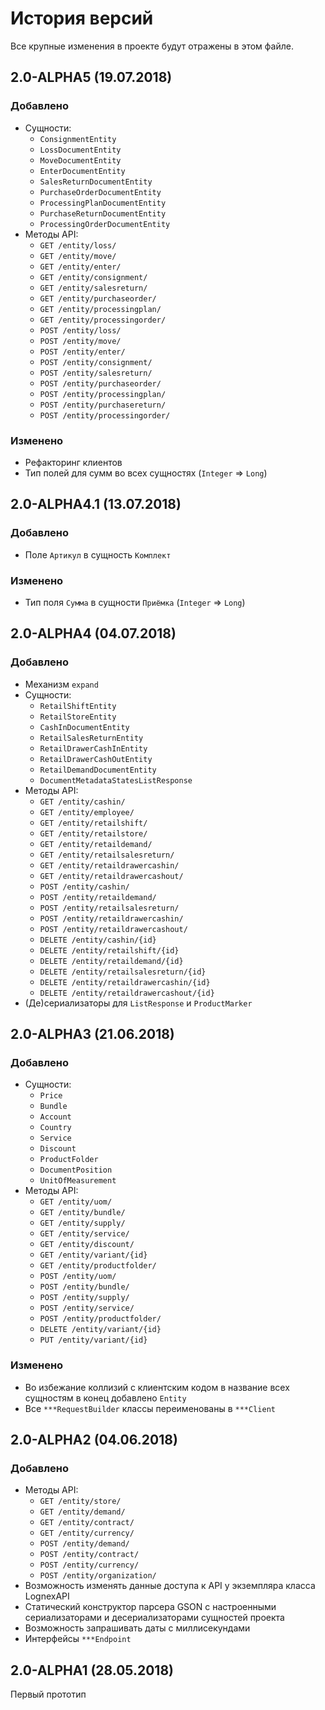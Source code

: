 # История версий

Все крупные изменения в проекте будут отражены в этом файле.

## 2.0-ALPHA5 (19.07.2018)

### Добавлено

* Сущности:
  * `ConsignmentEntity`
  * `LossDocumentEntity`
  * `MoveDocumentEntity`
  * `EnterDocumentEntity`
  * `SalesReturnDocumentEntity`
  * `PurchaseOrderDocumentEntity`
  * `ProcessingPlanDocumentEntity`
  * `PurchaseReturnDocumentEntity`
  * `ProcessingOrderDocumentEntity`
* Методы API: 
  * `GET /entity/loss/`
  * `GET /entity/move/`
  * `GET /entity/enter/`
  * `GET /entity/consignment/`
  * `GET /entity/salesreturn/`
  * `GET /entity/purchaseorder/`
  * `GET /entity/processingplan/`
  * `GET /entity/processingorder/`
  * `POST /entity/loss/`
  * `POST /entity/move/`
  * `POST /entity/enter/`
  * `POST /entity/consignment/`
  * `POST /entity/salesreturn/`
  * `POST /entity/purchaseorder/`
  * `POST /entity/processingplan/`
  * `POST /entity/purchasereturn/`
  * `POST /entity/processingorder/`
  
### Изменено
* Рефакторинг клиентов
* Тип полей для сумм во всех сущностях (`Integer` ⇒ `Long`)

## 2.0-ALPHA4.1 (13.07.2018)

### Добавлено
* Поле `Артикул` в сущность `Комплект`

### Изменено
* Тип поля `Сумма` в сущности `Приёмка` (`Integer` ⇒ `Long`)

## 2.0-ALPHA4 (04.07.2018)

### Добавлено

* Механизм `expand`
* Сущности:
  * `RetailShiftEntity`
  * `RetailStoreEntity`
  * `CashInDocumentEntity`
  * `RetailSalesReturnEntity`
  * `RetailDrawerCashInEntity`
  * `RetailDrawerCashOutEntity`
  * `RetailDemandDocumentEntity`
  * `DocumentMetadataStatesListResponse`
* Методы API: 
  * `GET /entity/cashin/`
  * `GET /entity/employee/`
  * `GET /entity/retailshift/`
  * `GET /entity/retailstore/`  
  * `GET /entity/retaildemand/`
  * `GET /entity/retailsalesreturn/`
  * `GET /entity/retaildrawercashin/`
  * `GET /entity/retaildrawercashout/`  
  * `POST /entity/cashin/`
  * `POST /entity/retaildemand/`
  * `POST /entity/retailsalesreturn/`
  * `POST /entity/retaildrawercashin/`
  * `POST /entity/retaildrawercashout/`  
  * `DELETE /entity/cashin/{id}`  
  * `DELETE /entity/retailshift/{id}`    
  * `DELETE /entity/retaildemand/{id}`
  * `DELETE /entity/retailsalesreturn/{id}`  
  * `DELETE /entity/retaildrawercashin/{id}`  
  * `DELETE /entity/retaildrawercashout/{id}`  
* (Де)сериализаторы для `ListResponse` и `ProductMarker`

## 2.0-ALPHA3 (21.06.2018)

### Добавлено

* Сущности:
  * `Price`
  * `Bundle`
  * `Account`
  * `Country`
  * `Service`
  * `Discount`
  * `ProductFolder`
  * `DocumentPosition`
  * `UnitOfMeasurement`
* Методы API: 
  * `GET /entity/uom/`
  * `GET /entity/bundle/`
  * `GET /entity/supply/`
  * `GET /entity/service/`
  * `GET /entity/discount/`
  * `GET /entity/variant/{id}`
  * `GET /entity/productfolder/`
  * `POST /entity/uom/`
  * `POST /entity/bundle/`
  * `POST /entity/supply/`
  * `POST /entity/service/`
  * `POST /entity/productfolder/`
  * `DELETE /entity/variant/{id}`
  * `PUT /entity/variant/{id}`

### Изменено

* Во избежание коллизий с клиентским кодом в название всех сущностям в конец добавлено `Entity` 
* Все `***RequestBuilder` классы переименованы в `***Client` 

## 2.0-ALPHA2 (04.06.2018)

### Добавлено
* Методы API: 
  * `GET /entity/store/`
  * `GET /entity/demand/`
  * `GET /entity/contract/`
  * `GET /entity/currency/`
  * `POST /entity/demand/`
  * `POST /entity/contract/`
  * `POST /entity/currency/`
  * `POST /entity/organization/`
* Возможность изменять данные доступа к API у экземпляра класса LognexAPI
* Статический конструктор парсера GSON с настроенными сериализаторами и десериализаторами сущностей проекта
* Возможность запрашивать даты с миллисекундами
* Интерфейсы `***Endpoint`

## 2.0-ALPHA1 (28.05.2018)

Первый прототип